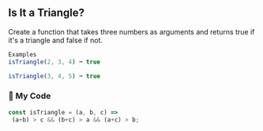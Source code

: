 ## Is It a Triangle?

Create a function that takes three numbers as arguments and returns true if it's a triangle and false if not.
```js
Examples
isTriangle(2, 3, 4) ➞ true

isTriangle(3, 4, 5) ➞ true
```
### :evergreen_tree: My Code
```js
const isTriangle = (a, b, c) =>
 (a+b) > c && (b+c) > a && (a+c) > b;
```
